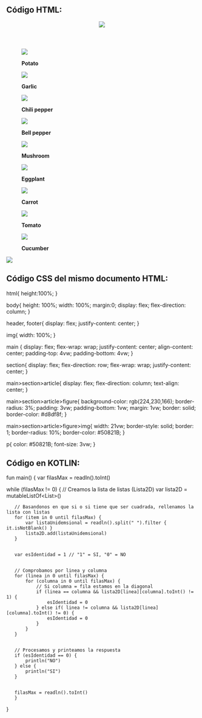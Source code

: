 ## Código HTML:
<!DOCTYPE html>
<html lang="en">

<head>
    <meta charset="UTF-8">
    <meta name="viewport" content="width=device-width, initial-scale=1.0">
    <title>Document</title>
    <link rel="stylesheet" type="text/css" href="styles.css">
</head>

<body>
    <header>
        <img src="./vegetables-resources/img/banner1.png">
    </header>
    <main>
        <section>
            <article>
                <figure>
                    <img src="./vegetables-resources/img/potato.png">
                    <p><strong>Potato</strong></p>
                </figure>
            </article>
            <article>
                <figure>
                    <img src="./vegetables-resources/img/garlic.png">
                    <p><strong>Garlic</strong></p>
                </figure>
            </article>
            <article>
                <figure>
                    <img src="./vegetables-resources/img/chili-pepper.png">
                    <p><strong>Chili pepper</strong></p>
                </figure>
            </article>
            <article>
                <figure>
                    <img src="./vegetables-resources/img/bell-pepper2.png">
                    <p><strong>Bell pepper</strong></p>
                </figure>
            </article>
            <article>
                <figure>
                    <img src="./vegetables-resources/img/mushroom.png">
                    <p><strong>Mushroom</strong></p>
                </figure>
            </article>
            <article>
                <figure>
                    <img src="./vegetables-resources/img/eggplant2.png">
                    <p><strong>Eggplant</strong></p>
                </figure>
            </article>
            <article>
                <figure>
                    <img src="./vegetables-resources/img/carrot.png">
                    <p><strong>Carrot</strong></p>
                </figure>
            </article>
            <article>
                <figure>
                    <img src="./vegetables-resources/img/tomato.png">
                    <p><strong>Tomato</strong></p>
                </figure>
            </article>
            <article>
                <figure>
                    <img src="./vegetables-resources/img/cucumber.png">
                    <p><strong>Cucumber</strong></p>
                </figure>
            </article>
        </section>
    </main>
    <footer>
        <img src="./vegetables-resources/img/banner2.png">
    </footer>
</body>

</html>

## Código CSS del mismo documento HTML:
html{
    height:100%;
}

body{
    height: 100%;
    width: 100%;
    margin:0;
    display: flex;
    flex-direction: column;
}

header, footer{
    display: flex;
    justify-content: center;
}

img{
    width: 100%;
}

main {
    display: flex;
    flex-wrap: wrap;
    justify-content: center;
    align-content: center;
    padding-top: 4vw; padding-bottom: 4vw;
}

section{
    display: flex;
    flex-direction: row;
    flex-wrap: wrap;
    justify-content: center;
}

main>section>article{
    display: flex;
    flex-direction: column;
    text-align: center;
}

main>section>article>figure{
    background-color: rgb(224,230,166);
    border-radius: 3%;
    padding: 3vw;
    padding-bottom: 1vw;
    margin: 1vw;
    border: solid;
    border-color: #d8df8f;
}

main>section>article>figure>img{
    width: 21vw;
    border-style: solid;
    border: 1;
    border-radius: 10%;
    border-color: #50821B;
}

p{
    color: #50821B;
    font-size: 3vw;
}
## Código en KOTLIN:
fun main() {
   var filasMax = readln().toInt()


   while (filasMax != 0) {
       // Creamos la lista de listas (Lista2D)
       var lista2D = mutableListOf<List<String>>()


       // Basandonos en que si o si tiene que ser cuadrada, rellenamos la lista con listas
       for (item in 0 until filasMax) {
           var listaUnidemsional = readln().split(" ").filter { it.isNotBlank() }
           lista2D.add(listaUnidemsional)
       }


       var esIdentidad = 1 // "1" = SI, "0" = NO


       // Comprobamos por linea y columna
       for (linea in 0 until filasMax) {
           for (columna in 0 until filasMax) {
               // Si columna = fila estamos en la diagonal
               if (linea == columna && lista2D[linea][columna].toInt() != 1) {
                   esIdentidad = 0
               } else if( linea != columna && lista2D[linea][columna].toInt() != 0) {
                   esIdentidad = 0
               }
           }
       }


       // Procesamos y printeamos la respuesta
       if (esIdentidad == 0) {
           println("NO")
       } else {
           println("SI")
       }


       filasMax = readln().toInt()
       }
   }
